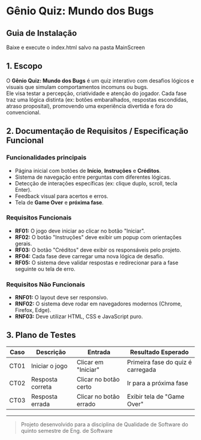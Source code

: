 # Gênio Quiz: Mundo dos Bugs

## Guia de Instalação
Baixe e execute o index.html salvo na pasta MainScreen

## 1. Escopo
O **Gênio Quiz: Mundo dos Bugs** é um quiz interativo com desafios lógicos e visuais que simulam comportamentos incomuns ou bugs.  
Ele visa testar a percepção, criatividade e atenção do jogador. Cada fase traz uma lógica distinta (ex: botões embaralhados, respostas escondidas, atraso proposital), promovendo uma experiência divertida e fora do convencional.

## 2. Documentação de Requisitos / Especificação Funcional

### Funcionalidades principais
- Página inicial com botões de **Início**, **Instruções** e **Créditos**.
- Sistema de navegação entre perguntas com diferentes lógicas.
- Detecção de interações específicas (ex: clique duplo, scroll, tecla Enter).
- Feedback visual para acertos e erros.
- Tela de **Game Over** e **próxima fase**.

### Requisitos Funcionais
- **RF01:** O jogo deve iniciar ao clicar no botão "Iniciar".
- **RF02:** O botão "Instruções" deve exibir um popup com orientações gerais.
- **RF03:** O botão "Créditos" deve exibir os responsáveis pelo projeto.
- **RF04:** Cada fase deve carregar uma nova lógica de desafio.
- **RF05:** O sistema deve validar respostas e redirecionar para a fase seguinte ou tela de erro.

### Requisitos Não Funcionais
- **RNF01:** O layout deve ser responsivo.
- **RNF02:** O sistema deve rodar em navegadores modernos (Chrome, Firefox, Edge).
- **RNF03:** Deve utilizar HTML, CSS e JavaScript puro.

## 3. Plano de Testes

| Caso  | Descrição            | Entrada                | Resultado Esperado                   |
|-------|----------------------|------------------------|--------------------------------------|
| CT01  | Iniciar o jogo       | Clicar em "Iniciar"    | Primeira fase do quiz é carregada    |
| CT02  | Resposta correta     | Clicar no botão certo  | Ir para a próxima fase               |
| CT03  | Resposta errada      | Clicar no botão errado | Exibir tela de "Game Over"           |

---

> Projeto desenvolvido para a disciplina de Qualidade de Software do quinto semestre de Eng. de Software
